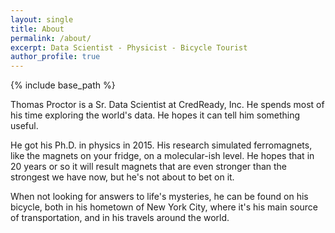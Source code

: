 ```yaml
---
layout: single
title: About
permalink: /about/
excerpt: Data Scientist - Physicist - Bicycle Tourist
author_profile: true
---
```


{% include base_path %}

Thomas Proctor is a Sr. Data Scientist at CredReady, Inc. He spends most of his time exploring the world's data.
He hopes it can tell him something useful.

He got his Ph.D. in physics in 2015.
His research simulated ferromagnets, like the magnets on your fridge, on a molecular-ish level.
He hopes that in 20 years or so it will result magnets that are even stronger than the strongest we have now, but he's not about to bet on it.

When not looking for answers to life's mysteries, he can be found on his bicycle, both in his hometown of New York City, where it's his main source of transportation, and in his travels around the world.
